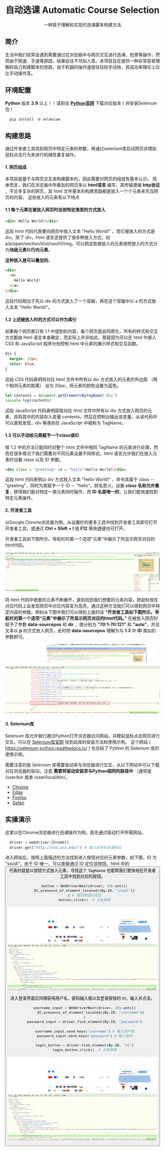 <div align = 'center'>
<h1>自动选课 Automatic Course Selection</h1>
一种易于理解和实现的选课脚本构建方法
</div>

## 简介
生活中我们经常会遇到需要通过在浏览器中与网页交互进行选课、抢票等操作，然而由于网速、手速等原因，结果往往不尽如人意。本项目旨在提供一种非常容易理解和自己构建脚本的思路，由于机器的操作速度往往较手动快，其成功率理论上应比手动操作高。

## 环境配置
**Python** 版本 **3.9** 以上！！请前往 **[Python官网](https://www.python.org/downloads/)** 下载对应版本！并安装Selenium包！
```python
  pip install -U selenium
```

## 构建思路

通过开发者工具找到网页中特定元素的参数，再通过selenium库启动网页并模拟鼠标点击行为来进行机械性重复操作。

#### 1. 网页组成

本项目是基于与网页交互来构建脚本的，因此需要对网页的组成有基本认识。
简单而言，我们在浏览器中所看到的网页多以 **html语言** 编写，其传输遵循 **http协议** ，不论多复杂的网页，其 html 文件基本的构建思路都是放入一个个元素来充当网页的内容。
这些放入的元素有以下特点

#### 1.1 每个元素在被放入网页时会按特定类型的方式放入

```html
<div> Hello World!</div>
```
这段 html 代码代表要向网页中放入文本 "Hello World!" ，而它被放入的方式是 div。除了 div，html 语言还提供了很多种放入方式，如 a/p/span/section/li/ul/nav/h1/img。可以把这些被放入的元素按照放入的方式分为**块级元素**和**行内元素**。

**这种放入是可以叠加的**。
```html
<div>
  <a>
    Hello World!
  </a>
</div>
```
这段代码相当于先以 div 的方式放入了一个容器，再在这个容器中以 a 的方式放入文本 "Hello World!"。

#### 1.2 上述被放入时的方式可以作为索引

如果每个网页都只有 1.1 中提到的内容，每个网页就会同质化，所有的样式和交互方式都由 html 语言本身确定，而实际上并非如此，那是因为可以在 html 中嵌入 CSS 和 JavaScript 程序分别控制 html 中元素的展示样式和交互函数。
```css
div {
  margin: 20px;
  color: blue;
}
```
这段 CSS 代码表明将对应 html 文件中所有以 div 方式放入的元素的外边距 （两个相邻元素的距离） 设为 20px，将元素的颜色设置为蓝色。

```javascript
let contents = document.getElementsByTagName('div')
console.log(contents)
```
这段 JavaScript 代码表明获取对应 html 文件中所有以 div 方式放入网页的元素，并将其中的内容存入变量 contents，然后在控制台输出该变量。从该代码中可以直观发现，div 等类别在 JavaScript 中被称为 TagName。

#### 1.3 可以手动给元素赋予一个class或ID

按 1.2 中的方法只能同时对整个 html 文件中相同 TagName 的元素进行处理，然而在很多情况下我们需要对不同元素设置不同样式。html 语言允许我们在放入元素时设置 class 以及 ID 参数。

```html
<div class = "greeting" id = "hello">Hello World!</div>
```
这段 html 代码表明以 div 方式放入文本 "Hello World!" ，并令其属于 class -- "greeting"，同时为其赋予一个 ID -- "hello"。顾名思义，设置 **class 名称允许重复**，使得我们能对特定一类元素同时操作，而 **ID 名是唯一的**，让我们能快速找到特定元素操作。

#### 2. 开发者工具

以Google Chrome浏览器为例，从设置栏的更多工具中找到开发者工具即可打开开发者工具，或通过 **Ctrl + Shift + I** 或 **F12** 等快捷键也可打开。

开发者工具如下图所示。导航栏的第一个选项“元素”中展示了所显示网页对应的html代码。

![image](https://github.com/HalleyLab/Select_course/blob/main/fig1.png)

将 html 代码中嵌套的元素不断展开，直到找到我们想要的元素内容，把鼠标放在对应代码上会发现网页中对应内容变为高亮，通过这种方法我们可以得到网页中特定内容的参数。例如从下图中我们可以得到上面的话 **“开发者工具如下图所示。导航栏的第一个选项“元素”中展示了所显示网页对应的html代码。”** 在被放入网页时赋予了参数 **data-sourcepos** 和 **dir** ，值分别为 **"70:1-70:121"** 和 **"auto"**，并且文本以 **p** 的方式放入网页，此时把 **data-sourcepos** 理解为与 **1.3** 中 **ID** 类似的参数即可。

![image](https://github.com/HalleyLab/Select_course/blob/main/fig2.png)

#### 3. Selenium库

Selenium 库允许我们通过Python打开浏览器访问网站，并模拟鼠标点击网页进行交互。可以在 [Selenium库官网](https://pypi.org/project/selenium/) 找到此库的安装方法和使用示例。 这个网站 ( https://selenium-python.readthedocs.io/ ) 也总结了 Python 的 Selenium 库的使用示例。

需要注意的是 Selenium 库需要驱动来与浏览器进行交互，从以下网站中可以下载对应浏览器的驱动，注意 **需要将驱动安装至与Python相同的路径中** （通常是 /user/bin 或者 /user/local/bin）。

* [Chrome](https://chromedriver.chromium.org/downloads)
* [Edge](https://developer.microsoft.com/en-us/microsoft-edge/tools/webdriver/)
* [Firefox](https://github.com/mozilla/geckodriver/releases)
* [Safari](https://webkit.org/blog/6900/webdriver-support-in-safari-10/)

## 实操演示

这里以在Chrome浏览器进行选课操作为例。首先通过驱动打开所需网站。
```python
  driver = webdriver.Chrome()
  driver.get("http://xxx.xxx.edu/") # 填入本学校选课网址
```
进入网站后，按照上面描述的方法找到进入按钮对应的元素参数，如下图，ID 为 "ssodl"，由于 ID 唯一，可以直接通过 ID 定位该按钮。html 中的 <button> 代表的就是以按钮方式放入元素，寻找这个 TagName 也能帮我们更快地在开发者工具中找到对应的按钮。

```python
  button = WebDriverWait(driver, 10).until(
    EC.presence_of_element_located((By.ID, "ssodl"))  
  ) # 通过按钮ID定位
  button.click()  # 点击按钮
```
![image](https://github.com/HalleyLab/Select_course/blob/main/fig3.png)

进入登录界面后同理获得用户名、密码输入框以及登录按钮的 ID，输入并点击。
```python
  username_input = WebDriverWait(driver, 10).until(
        EC.presence_of_element_located((By.ID, "username"))
  )
  password_input = driver.find_element(By.ID, "password")

  username_input.send_keys("username") # 输入用户名
  password_input.send_keys("password") # 输入密码

  login_button = driver.find_element(By.ID, "dl")
  login_button.click()  # 点击登录
```

![image](https://github.com/HalleyLab/Select_course/blob/main/fig3.png)

